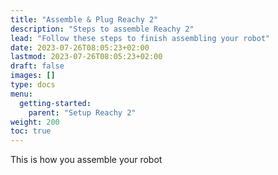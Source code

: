 ```yaml
---
title: "Assemble & Plug Reachy 2"
description: "Steps to assemble Reachy 2"
lead: "Follow these steps to finish assembling your robot"
date: 2023-07-26T08:05:23+02:00
lastmod: 2023-07-26T08:05:23+02:00
draft: false
images: []
type: docs
menu:
  getting-started:
    parent: "Setup Reachy 2"
weight: 200
toc: true
---
```


This is how you assemble your robot